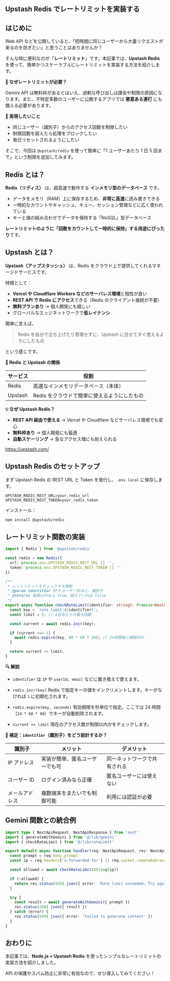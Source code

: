 ## Upstash Redis でレートリミットを実装する

## はじめに

Web API などを公開していると、「短時間に同じユーザーから大量リクエストが来るのを防ぎたい」と思うことはありませんか？

そんな時に便利なのが「**レートリミット**」です。本記事では、**Upstash Redis** を使って、簡単かつスケーラブルにレートリミットを実装する方法を紹介します。

**🧩 なぜレートリミットが必要？**

Gemini API は無料枠があるとはいえ、過剰な呼び出しは課金や制限の原因になります。また、不特定多数のユーザーに公開するアプリでは **悪意ある連打** にも備える必要があります。

**🎯 実現したいこと**

- 同じユーザー（識別子）からのアクセス回数を制限したい
- 制限回数を超えたら処理をブロックしたい
- 毎日リセットされるようにしたい

そこで、今回は `@upstash/redis` を使って簡単に「1 ユーザーあたり 1 日 5 回まで」という制限を追加してみます。

## Redis とは？

**Redis（リディス）** は、超高速で動作する **インメモリ型のデータベース** です。

- データをメモリ（RAM）上に保存するため、**非常に高速**に読み書きできる
- 一時的なカウントやキャッシュ、キュー、セッション管理などに広く使われている
- キーと値の組み合わせでデータを保持する「NoSQL」型データベース

**レートリミットのように「回数をカウントして一時的に保持」する用途にぴったり**です。

## Upstash とは？

**Upstash（アップスタッシュ）** は、Redis をクラウド上で提供してくれるマネージドサービスです。

特徴として：

- **Vercel や Cloudflare Workers などのサーバレス環境**と相性が良い
- **REST API で Redis にアクセス**できる（Redis のクライアント接続が不要）
- **無料プランあり** → 個人開発にも嬉しい
- グローバルなエッジネットワークで**低レイテンシ**

簡単に言えば、

> Redis を自分で立ち上げたり管理せずに、Upstash に任せてすぐ使えるようにしたもの

という感じです。

**🔗 Redis と Upstash の関係**

| サービス | 役割                                         |
| -------- | -------------------------------------------- |
| Redis    | 高速なインメモリデータベース（本体）         |
| Upstash  | Redis をクラウドで簡単に使えるようにしたもの |

**💡 なぜ Upstash Redis？**

- **REST API 経由で使える** → Vercel や Cloudflare などサーバレス環境でも安心
- **無料枠あり** → 個人開発にも最適
- **自動スケーリング** → 急なアクセス増にも耐えられる

https://upstash.com/

## Upstash Redis のセットアップ

まず Upstash Redis の REST URL と Token を発行し、`.env.local` に保存します。

```env
UPSTASH_REDIS_REST_URL=your_redis_url
UPSTASH_REDIS_REST_TOKEN=your_redis_token
```

インストール：

```bash
npm install @upstash/redis
```

## レートリミット関数の実装

```ts:lib/rateLimit.ts
import { Redis } from '@upstash/redis'

const redis = new Redis({
  url: process.env.UPSTASH_REDIS_REST_URL || '',
  token: process.env.UPSTASH_REDIS_REST_TOKEN || ''
})

/**
 * レートリミットをチェックする関数
 * @param identifier IPやユーザーIDなど、識別子
 * @returns 制限以内なら true、超えていれば false
 */
export async function checkRateLimit(identifier: string): Promise<boolean> {
  const key = `rate_limit:${identifier}`;
  const limit = 5; // 1日あたりの最大回数

  const current = await redis.incr(key);

  if (current === 1) {
    await redis.expire(key, 60 * 60 * 24); // 24時間後に期限切れ
  }

  return current <= limit;
}
```

**🔍 解説**

- `identifier` は `IP` や `userId`、`email` などに置き換えて使えます。

- `redis.incr(key)`
  Redis で指定キーの値をインクリメントします。キーがなければ `1` に初期化されます。

- `redis.expire(key, seconds)`
  有効期限を秒単位で指定。ここでは 24 時間（`24 * 60 * 60`）でキーが自動削除されます。

- `current <= limit`
  現在のアクセス数が制限以内かをチェックします。

**📌 補足：`identifier`（識別子）をどう設計するか？**

| 識別子         | メリット                       | デメリット                   |
| -------------- | ------------------------------ | ---------------------------- |
| IP アドレス    | 実装が簡単、匿名ユーザーでも可 | 同一ネットワークで共有される |
| ユーザー ID    | ログイン済みなら正確           | 匿名ユーザーには使えない     |
| メールアドレス | 複数端末をまたいでも制御可能   | 利用には認証が必要           |

## Gemini 関数との統合例

```ts:pages/api/generate.ts
import type { NextApiRequest, NextApiResponse } from 'next'
import { generateWithGemini } from '@/lib/gemini'
import { checkRateLimit } from '@/lib/rateLimit'

export default async function handler(req: NextApiRequest, res: NextApiResponse) {
  const prompt = req.body.prompt
  const ip = req.headers['x-forwarded-for'] || req.socket.remoteAddress || 'unknown'

  const allowed = await checkRateLimit(String(ip))

  if (!allowed) {
    return res.status(429).json({ error: 'Rate limit exceeded. Try again tomorrow.' })
  }

  try {
    const result = await generateWithGemini({ prompt })
    res.status(200).json({ result })
  } catch (error) {
    res.status(500).json({ error: 'Failed to generate content' })
  }
}
```

## おわりに

本記事では、**Node.js + Upstash Redis** を使ったシンプルなレートリミットの実装方法を紹介しました。

API の保護やスパム防止に非常に有効なので、ぜひ導入してみてください！
